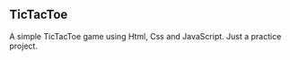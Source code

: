 ##  T i c T a c T o e 

A simple TicTacToe game using Html, Css and JavaScript. Just a practice project.
 
 
